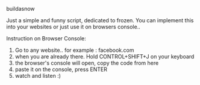 buildasnow

Just a simple and funny script, dedicated to frozen. You can implement this into your websites or just use it on browsers console..

Instruction on Browser Console:
1. Go to any website.. for example : facebook.com
2. when you are already there. Hold CONTROL+SHIFT+J on your keyboard
3. the browser's console will open, copy the code from here
4. paste it on the console, press ENTER
5. watch and listen :)